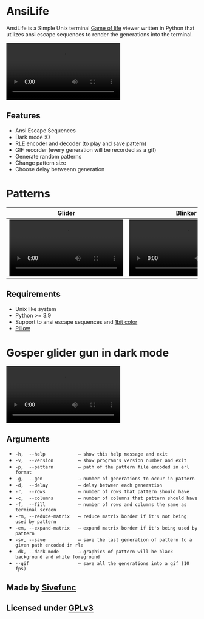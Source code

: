 # AnsiLife

AnsiLife is a Simple Unix terminal [Game of life](https://en.wikipedia.org/wiki/Conway%27s_Game_of_Life)
viewer written in Python that utilizes ansi escape sequences to render the generations into the terminal.

![Logo](Images/gameplay.mkv)

## Features

- Ansi Escape Sequences
- Dark mode :O
- RLE encoder and decoder (to play and save pattern)
- GIF recorder (every generation will be recorded as a gif)
- Generate random patterns
- Change pattern size
- Choose delay betweenn generation

# Patterns

| Glider 		       | Blinker 			| Pulsar 		       |
| :---:  		       | :---:    			| :---: 		       |
| ![glider](Images/glider.mkv) | ![blinker](Images/blinker.mkv) | ![pulsar](Images/pulsar.mkv) |

## Requirements

- Unix like system
- Python >= 3.9
- Support to ansi escape sequences and [1bit color](https://en.wikipedia.org/wiki/Color_depth)
- [Pillow](https://github.com/python-pillow/Pillow)

# Gosper glider gun in dark mode
![ggg](Images/gosper-glider-gun.mkv)

## Arguments
-  `-h,  --help            → show this help message and exit`
-  `-v,  --version         → show program's version number and exit`
-  `-p,  --pattern         → path of the pattern file encoded in erl format`
-  `-g,  --gen             → number of generations to occur in pattern`
-  `-d,  --delay           → delay between each generation`
-  `-r,  --rows            → number of rows that pattern should have`
-  `-c,  --columns         → number of columns that pattern should have`
-  `-f,  --fill            → number of rows and columns the same as terminal screen`
-  `-rm, --reduce-matrix   → reduce matrix border if it's not being used by pattern`
-  `-em, --expand-matrix   → expand matrix border if it's being used by pattern`
-  `-sv, --save            → save the last generation of pattern to a given path encoded in rle`
-  `-dk, --dark-mode       → graphics of pattern will be black background and white foreground`
-  `--gif                  → save all the generations into a gif (10 fps)`

## Made by [Sivefunc](https://gitlab.com/sivefunc)
## Licensed under [GPLv3](LICENSE)

